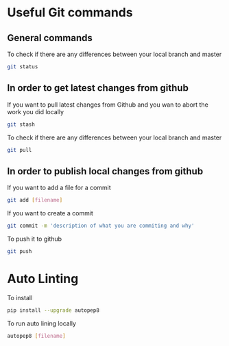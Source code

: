 # Useful Git commands

## General commands

To check if there are any differences between your local branch and master
```bash
git status
```

## In order to get latest changes from github

If you want to pull latest changes from Github and you wan to abort the work you did locally
```bash
git stash
```

To check if there are any differences between your local branch and master
```bash
git pull
```

## In order to publish local changes from github

If you want to add a file for a commit 
```bash
git add [filename]
```

If you want to create a commit
```bash
git commit -m 'description of what you are commiting and why'
```

To push it to github
```bash
git push
```
# Auto Linting

To install
```bash
pip install --upgrade autopep8
```

To run auto lining locally
```bash
autopep8 [filename]
```
